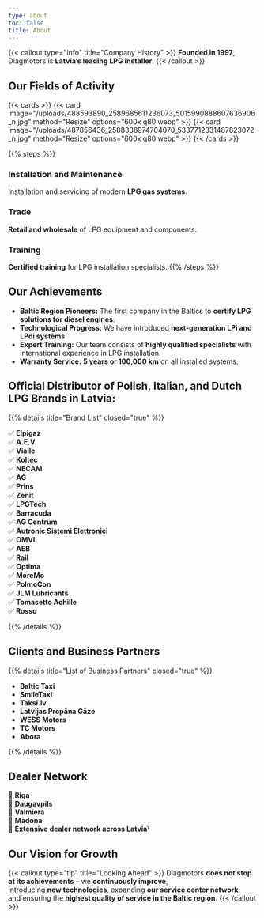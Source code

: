 ```yaml
---
type: about
toc: false
title: About
---
```


{{< callout type="info" title="Company History" >}}
**Founded in 1997**, Diagmotors is **Latvia’s leading LPG installer**.
{{< /callout >}}

## Our Fields of Activity

{{< cards >}}
{{< card image="/uploads/488593890_2589685611236073_5015990888607636906_n.jpg" method="Resize" options="600x q80 webp" >}}
{{< card image="/uploads/487856436_2588338974704070_5337712331487823072_n.jpg" method="Resize" options="600x q80 webp" >}}
{{< /cards >}}

{{% steps %}}

### Installation and Maintenance

Installation and servicing of modern **LPG gas systems**.

### Trade

**Retail and wholesale** of LPG equipment and components.

### Training

**Certified training** for LPG installation specialists.
{{% /steps %}}

## Our Achievements

* **Baltic Region Pioneers:** The first company in the Baltics to **certify LPG solutions for diesel engines**.
* **Technological Progress:** We have introduced **next-generation LPi and LPdi systems**.
* **Expert Training:** Our team consists of **highly qualified specialists** with international experience in LPG installation.
* **Warranty Service:** **5 years or 100,000 km** on all installed systems.

## Official Distributor of Polish, Italian, and Dutch LPG Brands in Latvia:

{{% details title="Brand List" closed="true" %}}

✅ **Elpigaz**\
✅ **A.E.V.**\
✅ **Vialle**\
✅ **Koltec**\
✅ **NECAM**\
✅ **AG**\
✅ **Prins**\
✅ **Zenit**\
✅ **LPGTech**\
✅ **Barracuda**\
✅ **AG Centrum**\
✅ **Autronic Sistemi Elettronici**\
✅ **OMVL**\
✅ **AEB**\
✅ **Rail**\
✅ **Optima**\
✅ **MoreMo**\
✅ **PolmoCon**\
✅ **JLM Lubricants**\
✅ **Tomasetto Achille**\
✅ **Rosso**

{{% /details %}}

## Clients and Business Partners

{{% details title="List of Business Partners" closed="true" %}}

* **Baltic Taxi**
* **SmileTaxi**
* **Taksi.lv**
* **Latvijas Propāna Gāze**
* **WESS Motors**
* **TC Motors**
* **Abora**

{{% /details %}}

## Dealer Network

📍 **Riga**\
📍 **Daugavpils**\
📍 **Valmiera**\
📍 **Madona**\
📍 **Extensive dealer network across Latvia**\

## Our Vision for Growth

{{< callout type="tip" title="Looking Ahead" >}}
Diagmotors **does not stop at its achievements** – we **continuously improve**,\
introducing **new technologies**, expanding **our service center network**,\
and ensuring the **highest quality of service in the Baltic region**.
{{< /callout >}}
